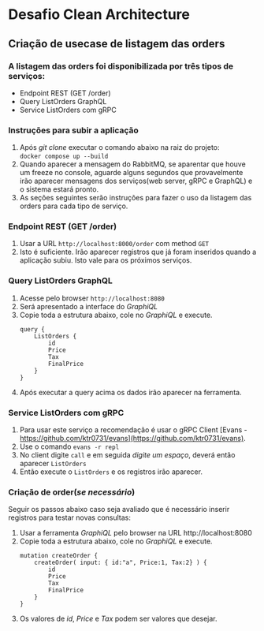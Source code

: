 # Desafio Clean Architecture

## Criação de usecase de listagem das orders

### A listagem das orders foi disponibilizada por três tipos de serviços:
- Endpoint REST (GET /order)
- Query ListOrders GraphQL
- Service ListOrders com gRPC

### Instruções para subir a aplicação
1. Após _git clone_ executar o comando abaixo na raiz do projeto:   
    `docker compose up --build`
2. Quando aparecer a mensagem do RabbitMQ, se aparentar que houve um freeze no console, aguarde alguns segundos que 
provavelmente irão aparecer mensagens dos serviços(web server, gRPC e GraphQL) e o sistema estará pronto.
3.  As seções seguintes serão instruções para fazer o uso da listagem das orders para cada tipo de serviço.

### Endpoint REST (GET /order)
1. Usar a URL `http://localhost:8000/order` com method `GET`
2. Isto é suficiente. Irão aparecer registros que já foram inseridos quando a aplicação subiu. 
Isto vale para os próximos serviços.

### Query ListOrders GraphQL
1. Acesse pelo browser `http://localhost:8080`
2. Será apresentado a interface do _GraphiQL_
3. Copie toda a estrutura abaixo, cole no _GraphiQL_ e execute.
   ```
   query {
       ListOrders {
           id
           Price
           Tax
           FinalPrice
       }
   }
   ```
4. Após executar a query acima os dados irão aparecer na ferramenta.

### Service ListOrders com gRPC
1. Para usar este serviço a recomendação é usar o gRPC Client [Evans - https://github.com/ktr0731/evans](https://github.com/ktr0731/evans).
2. Use o comando `evans -r repl`
3. No client digite `call` e em seguida _digite um espaço_, deverá então aparecer `ListOrders`
4. Então execute o `ListOrders` e os registros irão aparecer.

### Criação de order(_se necessário_)
Seguir os passos abaixo caso seja avaliado que é necessário inserir registros para testar novas consultas:
1. Usar a ferramenta _GraphiQL_ pelo browser na URL http://localhost:8080
2. Copie toda a estrutura abaixo, cole no _GraphiQL_ e execute.
   ```
   mutation createOrder {
       createOrder( input: { id:"a", Price:1, Tax:2} ) {
           id
           Price
           Tax
           FinalPrice
       }
   }
   ```
3. Os valores de _id_, _Price_ e _Tax_ podem ser valores que desejar.
